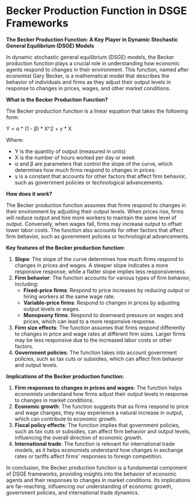 # Becker Production Function in DSGE Frameworks

**The Becker Production Function: A Key Player in Dynamic Stochastic General Equilibrium (DSGE) Models**

In dynamic stochastic general equilibrium (DSGE) models, the Becker production function plays a crucial role in understanding how economic agents respond to changes in their environment. This function, named after economist Gary Becker, is a mathematical model that describes the behavior of individuals and firms as they adjust their output levels in response to changes in prices, wages, and other market conditions.

**What is the Becker Production Function?**

The Becker production function is a linear equation that takes the following form:

Y = α \* (1 - β) \* X^2 + γ \* X

Where:

* Y is the quantity of output (measured in units)
* X is the number of hours worked per day or week
* α and β are parameters that control the slope of the curve, which determines how much firms respond to changes in prices.
* γ is a constant that accounts for other factors that affect firm behavior, such as government policies or technological advancements.

**How does it work?**

The Becker production function assumes that firms respond to changes in their environment by adjusting their output levels. When prices rise, firms will reduce output and hire more workers to maintain the same level of output. Conversely, when wages fall, firms may increase output to offset lower labor costs. The function also accounts for other factors that affect firm behavior, such as government policies or technological advancements.

**Key features of the Becker production function:**

1. **Slope**: The slope of the curve determines how much firms respond to changes in prices and wages. A steeper slope indicates a more responsive response, while a flatter slope implies less responsiveness.
2. **Firm behavior**: The function accounts for various types of firm behavior, including:
	* **Fixed-price firms**: Respond to price increases by reducing output or hiring workers at the same wage rate.
	* **Variable-price firms**: Respond to changes in prices by adjusting output levels or wages.
	* **Monopsony firms**: Respond to downward pressure on wages and prices, which can lead to a more responsive response.
3. **Firm size effects**: The function assumes that firms respond differently to changes in price and wage rates at different firm sizes. Larger firms may be less responsive due to the increased labor costs or other factors.
4. **Government policies**: The function takes into account government policies, such as tax cuts or subsidies, which can affect firm behavior and output levels.

**Implications of the Becker production function:**

1. **Firm responses to changes in prices and wages**: The function helps economists understand how firms adjust their output levels in response to changes in market conditions.
2. **Economic growth**: The function suggests that as firms respond to price and wage changes, they may experience a natural increase in output, which can contribute to economic growth.
3. **Fiscal policy effects**: The function implies that government policies, such as tax cuts or subsidies, can affect firm behavior and output levels, influencing the overall direction of economic growth.
4. **International trade**: The function is relevant for international trade models, as it helps economists understand how changes in exchange rates or tariffs affect firms' responses to foreign competition.

In conclusion, the Becker production function is a fundamental component of DSGE frameworks, providing insights into the behavior of economic agents and their responses to changes in market conditions. Its implications are far-reaching, influencing our understanding of economic growth, government policies, and international trade dynamics.

